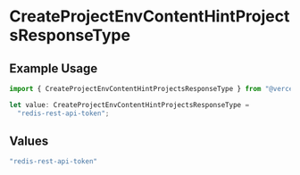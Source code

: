 # CreateProjectEnvContentHintProjectsResponseType

## Example Usage

```typescript
import { CreateProjectEnvContentHintProjectsResponseType } from "@vercel/sdk/models/operations/createprojectenv.js";

let value: CreateProjectEnvContentHintProjectsResponseType =
  "redis-rest-api-token";
```

## Values

```typescript
"redis-rest-api-token"
```